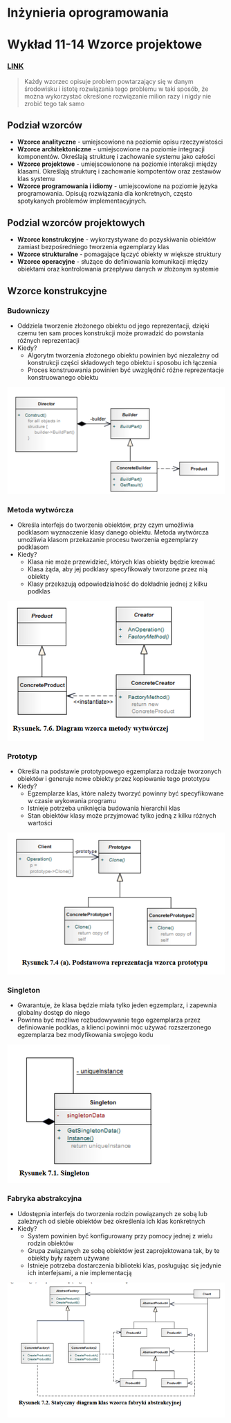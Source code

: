Inżynieria oprogramowania
===

# Wykład 11-14 Wzorce projektowe

### [LINK](https://refactoring.guru/design-patterns/catalog)

> Każdy  wzorzec  opisuje  problem  powtarzający  się
w danym środowisku i istotę rozwiązania tego problemu w taki sposób, że można wykorzystać
określone rozwiązanie milion razy i nigdy nie zrobić tego tak samo

## Podział wzorców

- __Wzorce analityczne__ - umiejscowione na poziomie opisu rzeczywistości
- __Wzorce architektoniczne__ - umiejscowione na poziomie integracji komponentów. Określają strukturę i zachowanie systemu jako całości
- __Wzorce projektowe__ - umiejscowionone na poziomie interakcji między klasami. Określają strukturę i zachowanie kompotentów oraz zestawów klas systemu
- __Wzorce programowania i idiomy__ - umiejscowione na poziomie języka programowania. Opisują rozwiązania dla konkretnych, często spotykanych problemów implementacyjnych.

## Podzial wzorców projektowych

- __Wzorce konstrukcyjne__ - wykorzystywane do pozyskiwania obiektów zamiast bezpośredniego tworzenia egzemplarzy klas
- __Wzorce strukturalne__ - pomagające łączyć obiekty w większe struktury
- __Wzorce operacyjne__ - służące do definiowania komunikacji między obiektami oraz kontrolowania przepływu danych w złożonym systemie

## Wzorce konstrukcyjne

### Budowniczy

- Oddziela tworzenie złożonego obiektu od jego reprezentacji, dzięki czemu ten sam proces konstrukcji może prowadzić do powstania róźnych reprezentacji
- Kiedy?
    - Algorytm tworzenia złożonego obiektu powinien być niezależny od konstrukcji części składowych tego obiektu i sposobu ich łączenia
    - Proces konstruowania powinien być uwzględnić róźne reprezentacje konstruowanego obiektu

![builder](builder.png)

### Metoda wytwórcza

- Określa interfejs do tworzenia obiektów, przy czym umożliwia podklasom wyznaczenie klasy danego obiektu. Metoda wytwórcza umożliwia klasom przekazanie procesu tworzenia egzemplarzy podklasom
- Kiedy?
    - Klasa nie może przewidzieć, których klas obiekty będzie kreować
    - Klasa żąda, aby jej podklasy specyfikowały tworzone przez nią obiekty
    - Klasy przekazują odpowiedzialność do dokładnie jednej z kilku podklas

![factorymeth](factMethod.png)

### Prototyp

- Określa na podstawie prototypowego egzemplarza rodzaje tworzonych obiektów i generuje nowe obiekty przez kopiowanie tego prototypu
- Kiedy?
    - Egzemplarze klas, które należy tworzyć powinny być specyfikowane w czasie wykowania programu
    - Istnieje potrzeba uniknięcia budowania hierarchii klas
    - Stan obiektów klasy może przyjmować tylko jedną z kilku róźnych wartości

![prototype](prototype.png)

### Singleton

- Gwarantuje, że klasa będzie miała tylko jeden egzemplarz, i zapewnia globalny dostęp do niego
- Powinna być możliwe rozbudowywanie tego egzemplarza przez definiowanie podklas, a klienci powinni móc używać rozszerzonego egzemplarza bez modyfikowania swojego kodu

![singleton](singleton.png)

### Fabryka abstrakcyjna 

- Udostępnia interfejs do tworzenia rodzin powiązanych ze sobą lub zależnych od siebie obiektów bez określenia ich klas konkretnych
- Kiedy?
    - System powinien być konfigurowany przy pomocy jednej z wielu rodzin obiektów
    - Grupa związanych ze sobą obiektów jest zaprojektowana tak, by te obiekty były razem używane
    - Istnieje potrzeba dostarczenia biblioteki klas, posługując się jedynie ich interfejsami, a nie implementacją

![abstrFact](abstrFact.png)
